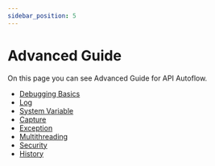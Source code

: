 ```yaml
---
sidebar_position: 5
---
```

# Advanced Guide

On this page you can see Advanced Guide for API Autoflow.

- <a href="../../../docs/Documentation/Advanced-Guide/debugging">Debugging Basics</a>
- <a href="../../../docs/Documentation/Advanced-Guide/log">Log</a>
- <a href="../../../docs/Documentation/Advanced-Guide/system-variable">System Variable</a>
- <a href="../../../docs/Documentation/Advanced-Guide/capture">Capture</a>
- <a href="../../../docs/Documentation/Advanced-Guide/exception">Exception</a>
- <a href="../../../docs/Documentation/Advanced-Guide/multithreading">Multithreading</a>
- <a href="../../../docs/Documentation/Advanced-Guide/security">Security</a>
- <a href="../../../docs/Documentation/Advanced-Guide/history">History</a>